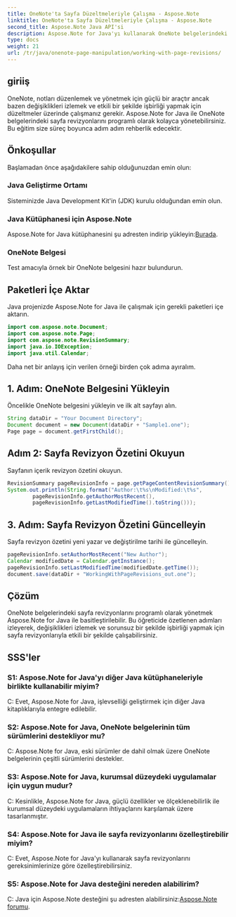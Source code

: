 ```yaml
---
title: OneNote'ta Sayfa Düzeltmeleriyle Çalışma - Aspose.Note
linktitle: OneNote'ta Sayfa Düzeltmeleriyle Çalışma - Aspose.Note
second_title: Aspose.Note Java API'si
description: Aspose.Note for Java'yı kullanarak OneNote belgelerindeki sayfa revizyonlarını nasıl yöneteceğinizi öğrenin. Etkili revizyon takibi ve işbirliği için adım adım kılavuz sağlar.
type: docs
weight: 21
url: /tr/java/onenote-page-manipulation/working-with-page-revisions/
---
```

## giriiş

OneNote, notları düzenlemek ve yönetmek için güçlü bir araçtır ancak bazen değişiklikleri izlemek ve etkili bir şekilde işbirliği yapmak için düzeltmeler üzerinde çalışmanız gerekir. Aspose.Note for Java ile OneNote belgelerindeki sayfa revizyonlarını programlı olarak kolayca yönetebilirsiniz. Bu eğitim size süreç boyunca adım adım rehberlik edecektir.

## Önkoşullar

Başlamadan önce aşağıdakilere sahip olduğunuzdan emin olun:

### Java Geliştirme Ortamı

Sisteminizde Java Development Kit'in (JDK) kurulu olduğundan emin olun.

### Java Kütüphanesi için Aspose.Note

Aspose.Note for Java kütüphanesini şu adresten indirip yükleyin:[Burada](https://releases.aspose.com/note/java/).

### OneNote Belgesi

Test amacıyla örnek bir OneNote belgesini hazır bulundurun.

## Paketleri İçe Aktar

Java projenizde Aspose.Note for Java ile çalışmak için gerekli paketleri içe aktarın.

```java
import com.aspose.note.Document;
import com.aspose.note.Page;
import com.aspose.note.RevisionSummary;
import java.io.IOException;
import java.util.Calendar;
```

Daha net bir anlayış için verilen örneği birden çok adıma ayıralım.

## 1. Adım: OneNote Belgesini Yükleyin

Öncelikle OneNote belgesini yükleyin ve ilk alt sayfayı alın.

```java
String dataDir = "Your Document Directory";
Document document = new Document(dataDir + "Sample1.one");
Page page = document.getFirstChild();
```

## Adım 2: Sayfa Revizyon Özetini Okuyun

Sayfanın içerik revizyon özetini okuyun.

```java
RevisionSummary pageRevisionInfo = page.getPageContentRevisionSummary();
System.out.println(String.format("Author:\t%s\nModified:\t%s",
        pageRevisionInfo.getAuthorMostRecent(),
        pageRevisionInfo.getLastModifiedTime().toString()));
```

## 3. Adım: Sayfa Revizyon Özetini Güncelleyin

Sayfa revizyon özetini yeni yazar ve değiştirilme tarihi ile güncelleyin.

```java
pageRevisionInfo.setAuthorMostRecent("New Author");
Calendar modifiedDate = Calendar.getInstance();
pageRevisionInfo.setLastModifiedTime(modifiedDate.getTime());
document.save(dataDir + "WorkingWithPageRevisions_out.one");
```

## Çözüm

OneNote belgelerindeki sayfa revizyonlarını programlı olarak yönetmek Aspose.Note for Java ile basitleştirilebilir. Bu öğreticide özetlenen adımları izleyerek, değişiklikleri izlemek ve sorunsuz bir şekilde işbirliği yapmak için sayfa revizyonlarıyla etkili bir şekilde çalışabilirsiniz.

## SSS'ler

### S1: Aspose.Note for Java'yı diğer Java kütüphaneleriyle birlikte kullanabilir miyim?

C: Evet, Aspose.Note for Java, işlevselliği geliştirmek için diğer Java kitaplıklarıyla entegre edilebilir.

### S2: Aspose.Note for Java, OneNote belgelerinin tüm sürümlerini destekliyor mu?

C: Aspose.Note for Java, eski sürümler de dahil olmak üzere OneNote belgelerinin çeşitli sürümlerini destekler.

### S3: Aspose.Note for Java, kurumsal düzeydeki uygulamalar için uygun mudur?

C: Kesinlikle, Aspose.Note for Java, güçlü özellikler ve ölçeklenebilirlik ile kurumsal düzeydeki uygulamaların ihtiyaçlarını karşılamak üzere tasarlanmıştır.

### S4: Aspose.Note for Java ile sayfa revizyonlarını özelleştirebilir miyim?

C: Evet, Aspose.Note for Java'yı kullanarak sayfa revizyonlarını gereksinimlerinize göre özelleştirebilirsiniz.

### S5: Aspose.Note for Java desteğini nereden alabilirim?

 C: Java için Aspose.Note desteğini şu adresten alabilirsiniz:[Aspose.Note forumu](https://forum.aspose.com/c/note/28).